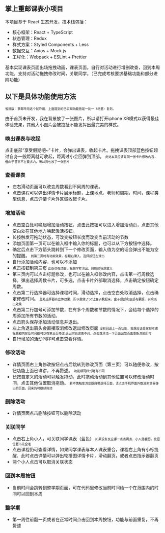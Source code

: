 ## 掌上重邮课表小项目

本项目基于 React 生态开发，技术栈包括：

- 核心框架：React + TypeScript
- 状态管理：Redux
- 样式方案：Styled Components + Less
- 数据交互：Axios + Mock.js
- 工程化：Webpack + ESLint + Prettier

基本实现课表页面出场拖拽动画，课表页面，自行对活动进行增删改查，回到本周功能，支持对活动拖拽修改时间，关联同学。（已完成考核要求基础功能和部分进阶功能）

## 以下是具体功能使用方法

<font size=1>省流版：掌邮咋用这个就咋用，上面提到的已实现功能皆是一比一（尽量）复刻。</font>

由于首页未开发，我在背景放了一张图片，所以请打开iphone XR模式以获得最佳体验效果，其他大小图片会被拉扯不能发挥出最完美的样式。

### 唤出课表与收起

点击底部“享受假期吧~”卡片，会弹出课表，收起卡片。拖拽课表顶部蓝色按钮超过自身一般距离就可收起，距离过小会回弹到顶部。
<font size=1>此处本来应该是同一张卡片修改内容，但由于首页不在要求内，所以我也放了一张图片</font>

### 查看课表

- 左右滑动页面可以改变周数看到不同周的课表。
- 点击课程可以弹出详情卡片展示标题，上课地点，老师和周期，时间，课程类型信息，点击详情卡片外区域收起卡片。

### 增加活动

- 点击空白处可唤起增加活动按钮，点击此按钮可以进入增加活动页，点击其他空白处在其他地方唤起激活按钮。
- 长按触发可拖动状态，可改变按钮长度而改变当前活动的节数
- 添加页面第一页可以在输入框中输入你的标题，也可以从下方按钮中选择。
- 确定后点击下方箭头跳转到下一个修改页面，输入值为空的话会弹出不能为空的提醒。
  <font size=1>到第二页时有动画效果，标题右滑入，选择按钮左滑出</font>
- 自行添加活动内容，也可以不添加
- 点击按钮到第三页
  <font size=1>此处也有动画，标题字样滑出，自拟的标题放大</font>
- 第三页内可以点击标题修改，也可以在输入框修改内容，点击第一行周数选择，弹出选择周数卡片，可多选，点击卡片外部取消选择，点击确定按钮确定周数。
- 点击第二行选择器可选择课程时间，滑动选择，点击空白处取消选择，点击确定修改时间。
  <font size=1>此处选择器有立体效果，所以我做了3d让盒子飘起来，盒子顶部和底部有蒙版，实现淡出效果</font>
- 点击第二行加号可添加节数，在有多个周数和节数的情况下，会给每个选择的周添加所有节数的活动。
- 点击箭头保存添加活动信息并退出。
- 左上角退出箭头会直接取消修改退出修改页面
  <font size=1>没有回退上一页功能，我想应该是掌邮考虑标题和内容及时间都可以在第三页修改,退出时若课表不对，点击或滑动一下页面出发页面重新渲染即可</font>
- 自行增加的活动同样可点击查看详情。

### 修改活动

- 详情页面右上角修改按钮点击后跳转到修改页面（第三页）可以随便修改，按钮功能上面已详讲，不再赘述。
  <font size=1>功能相同样式略有不同</font>
- 长按自定义的活动可以触发拖动，此时拖动活动到其他位置可以修改活动时间，点击其他位置取消拖动。
  <font size=1>若不慎触发浏览器自带选择页面，请点击手机界面外取消浏览器弹出的页面，回来仍可继续拖动</font>

### 删除活动

- 详情页面点击删除按钮可以删除活动

### 关联同学

- 点击右上角小人，可关联同学课表（蓝色）
  <font size=1>如果没有反应挪一点点再点，小人是截图，按钮位置不完全准</font>
- 点击课程仍可查看详情，如果同学课表与本人课表重合，课程右上角有小标提醒，此时点击详情可以弹出轮播图详情卡片，滑动翻页，或者点击指示器翻页
- 两个小人点击可以取消关联状态

### 回到本周按钮

- 当前时间会跳转到整学期页面，可在代码里修改当前时间给一个在范围内的时间可以回到本周

### 整学期

- 第一周往前翻一页或者在正常时间点击回到本周按钮，功能与前面重复，不再赘述
